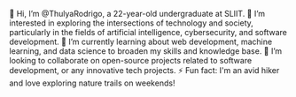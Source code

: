 👋 Hi, I’m @ThulyaRodrigo, a 22-year-old undergraduate at SLIIT.
👀 I’m interested in exploring the intersections of technology and society, particularly in the fields of artificial intelligence, cybersecurity, and software development.
🌱 I’m currently learning about web development, machine learning, and data science to broaden my skills and knowledge base.
💞️ I’m looking to collaborate on open-source projects related to software development, or any innovative tech projects.
⚡ Fun fact: I'm an avid hiker and love exploring nature trails on weekends!

<!---
ThulyaRodrigo/ThulyaRodrigo is a ✨ special ✨ repository because its `README.md` (this file) appears on your GitHub profile.
You can click the Preview link to take a look at your changes.
--->
